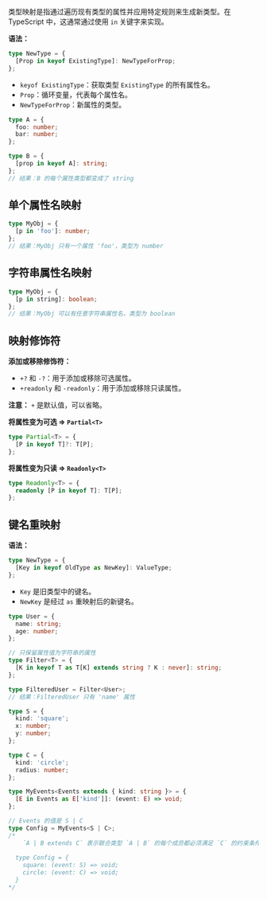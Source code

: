 类型映射是指通过遍历现有类型的属性并应用特定规则来生成新类型。在 TypeScript 中，这通常通过使用 `in` 关键字来实现。

**语法：**  

```typescript
type NewType = {
  [Prop in keyof ExistingType]: NewTypeForProp;
};
```

- `keyof ExistingType`：获取类型 `ExistingType` 的所有属性名。
- `Prop`：循环变量，代表每个属性名。
- `NewTypeForProp`：新属性的类型。



```ts
type A = {
  foo: number;
  bar: number;
};

type B = {
  [prop in keyof A]: string;
};
// 结果：B 的每个属性类型都变成了 string
```



## 单个属性名映射

```ts
type MyObj = {
  [p in 'foo']: number;
};
// 结果：MyObj 只有一个属性 'foo'，类型为 number
```



## 字符串属性名映射

```ts
type MyObj = {
  [p in string]: boolean;
};
// 结果：MyObj 可以有任意字符串属性名，类型为 boolean
```



## 映射修饰符

**添加或移除修饰符：**

- `+?` 和 `-?`：用于添加或移除可选属性。
- `+readonly` 和 `-readonly`：用于添加或移除只读属性。

**注意：** `+` 是默认值，可以省略。



**将属性变为可选 => `Partial<T>`**

```ts
type Partial<T> = {
  [P in keyof T]?: T[P];
};
```



**将属性变为只读 => `Readonly<T>`**

```ts
type Readonly<T> = {
  readonly [P in keyof T]: T[P];
};
```



## 键名重映射

**语法：**

```typescript
type NewType = {
  [Key in keyof OldType as NewKey]: ValueType;
};
```

- `Key` 是旧类型中的键名。
- `NewKey` 是经过 `as` 重映射后的新键名。



```ts
type User = {
  name: string;
  age: number;
};

// 只保留属性值为字符串的属性
type Filter<T> = {
  [K in keyof T as T[K] extends string ? K : never]: string;
};

type FilteredUser = Filter<User>;
// 结果：FilteredUser 只有 'name' 属性
```

```ts
type S = {
  kind: 'square';
  x: number;
  y: number;
};

type C = {
  kind: 'circle';
  radius: number;
};

type MyEvents<Events extends { kind: string }> = {
  [E in Events as E['kind']]: (event: E) => void;
};

// Events 的值是 S | C
type Config = MyEvents<S | C>;
/*
	`A | B extends C` 表示联合类型 `A | B` 的每个成员都必须满足 `C` 的约束条件
  
  type Config = {
    square: (event: S) => void;
    circle: (event: C) => void;
  }
*/
```



